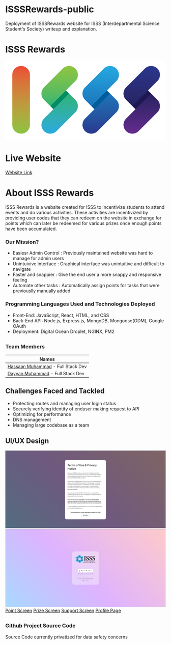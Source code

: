# ISSSRewards-public
Deployment of ISSSRewards website for ISSS (Interdepartmental Science Student's Society) writeup and explanation.

# ISSS Rewards
![logo2round](https://github.com/hassaannnn/ISSSRewards-public/blob/e469a9d40270df3717cd7fbf3a66a34392aafdf9/logo.png)

# Live Website
[Website Link](https://www.isssrewards.com/)

# About ISSS Rewards
ISSS Rewards is a website created for ISSS to incentivize students to attend events and do various activities. These activities are incentivized by providing user codes that they can redeem on the website in exchange for points which can later be redeemed for various prizes once enough points have been accumulated.

### Our Mission?
- Easiesr Admin Control : Previously maintained website was hard to manage for admin users
- Unintuivive interface : Graphical interface was unintuitive and difficult to navigate
- Faster and snappier : Give the end user a more snappy and responsive feeling
- Automate other tasks : Automatically assign points for tasks that were previouslly manually added


### Programming Languages Used and Technologies Deployed
- Front-End: JavaScript, React, HTML, and CSS 
- Back-End API: Node.js, Express.js, MongoDB, Mongoose(ODM), Google OAuth
- Deployment: Digital Ocean Droplet, NGINX, PM2

##
### Team Members

| Names | 
| --- |
| [Hassaan Muhammad](https://github.com/hassaannnn) - Full Stack Dev |
| [Dayyan Muhammad](https://github.com/DaY-w) - Full Stack Dev |


## Challenges Faced and Tackled
- Protecting routes and managing user login status
- Securely verifying identity of enduser making request to API
- Optimizing for performance
- DNS management
- Managing large codebase as a team

## UI/UX Design

![First Launch](https://github.com/hassaannnn/ISSSRewards-public/blob/9bdcc227606bec8b23911d4962db143ca60171f5/UI1.png)
![Login](https://github.com/hassaannnn/ISSSRewards-public/blob/9bdcc227606bec8b23911d4962db143ca60171f5/UI2.png)
[Point Screen](https://github.com/hassaannnn/ISSSRewards-public/blob/9bdcc227606bec8b23911d4962db143ca60171f5/UI3.png)
[Prize Screen](https://github.com/hassaannnn/ISSSRewards-public/blob/9bdcc227606bec8b23911d4962db143ca60171f5/UI4.png)
[Support Screen](https://github.com/hassaannnn/ISSSRewards-public/blob/9bdcc227606bec8b23911d4962db143ca60171f5/UI5.png)
[Profile Page](https://github.com/hassaannnn/ISSSRewards-public/blob/9bdcc227606bec8b23911d4962db143ca60171f5/UI6.png)




##
### Github Project Source Code
Source Code currently privatized for data safety concerns
